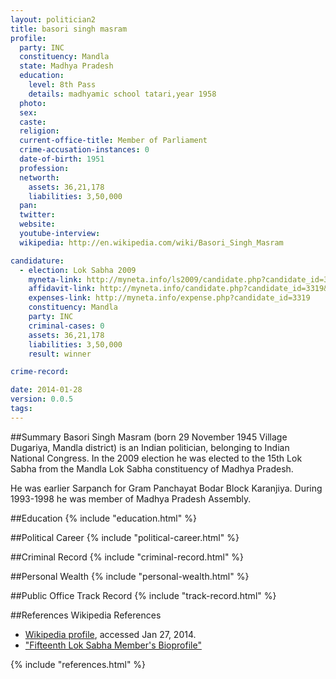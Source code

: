 ```yaml
---
layout: politician2
title: basori singh masram
profile: 
  party: INC
  constituency: Mandla
  state: Madhya Pradesh
  education: 
    level: 8th Pass
    details: madhyamic school tatari,year 1958
  photo: 
  sex: 
  caste: 
  religion: 
  current-office-title: Member of Parliament
  crime-accusation-instances: 0
  date-of-birth: 1951
  profession: 
  networth: 
    assets: 36,21,178
    liabilities: 3,50,000
  pan: 
  twitter: 
  website: 
  youtube-interview: 
  wikipedia: http://en.wikipedia.com/wiki/Basori_Singh_Masram

candidature: 
  - election: Lok Sabha 2009
    myneta-link: http://myneta.info/ls2009/candidate.php?candidate_id=3319
    affidavit-link: http://myneta.info/candidate.php?candidate_id=3319&scan=original
    expenses-link: http://myneta.info/expense.php?candidate_id=3319
    constituency: Mandla 
    party: INC
    criminal-cases: 0
    assets: 36,21,178
    liabilities: 3,50,000
    result: winner 

crime-record: 

date: 2014-01-28
version: 0.0.5
tags: 
---
```

##Summary
Basori Singh Masram (born 29 November 1945 Village Dugariya, Mandla district) is an Indian politician, belonging to Indian National Congress. In the 2009 election he was elected to the 15th Lok Sabha from the Mandla Lok Sabha constituency of Madhya Pradesh.

He was earlier Sarpanch for Gram Panchayat Bodar Block Karanjiya. During 1993-1998 he was member of Madhya Pradesh Assembly.


##Education
{% include "education.html" %}


##Political Career
{% include "political-career.html" %}


##Criminal Record
{% include "criminal-record.html" %}


##Personal Wealth
{% include "personal-wealth.html" %}


##Public Office Track Record
{% include "track-record.html" %}


##References
Wikipedia References
- [Wikipedia profile]({{page.profile.wikipedia}}), accessed Jan 27, 2014.
- ["Fifteenth Lok Sabha Member's Bioprofile"][wiki1]

[wiki1]: http://164.100.47.132/LssNew/Members/Biography.aspx?mpsno=4514


{% include "references.html" %}